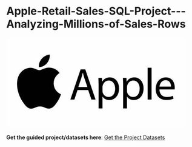# Apple-Retail-Sales-SQL-Project---Analyzing-Millions-of-Sales-Rows

![](https://github.com/ab21bisht/Apple-Retail-Sales-SQL-Project---Analyzing-Millions-of-Sales-Rows/blob/main/img.jpg)

**Get the guided project/datasets here**: [Get the Project Datasets](https://topmate.io/zero_analyst/1237072)
